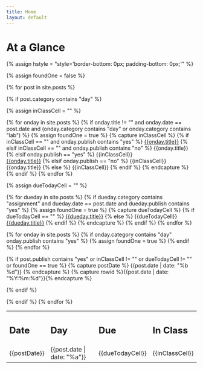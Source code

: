 ```yaml
---
title: Home
layout: default
---
```


# At a Glance

{% assign hstyle = "style='border-bottom: 0px; padding-bottom: 0px;'" %}

<table>
  <tr>
    <td><h2 {{hstyle}}>Date</h2></td>
    <td><h2 {{hstyle}}>Day</h2></td>
    <td><h2 {{hstyle}}>Due</h2></td>
    <td><h2 {{hstyle}}>In Class</h2></td>
  </tr>

{% assign foundOne = false %}
  
{% for post in site.posts %}

{% if post.category contains "day" %}

{% assign inClassCell = "" %}

{% for onday in site.posts %}
  {% if onday.title != "" and onday.date == post.date and (onday.category contains "day" or onday.category contains "lab") %}
    {% assign foundOne = true %}
    {% capture inClassCell %}
    {% if inClassCell == "" and onday.publish contains "yes" %}
        <a href="{{site.base}}{{onday.url}}">{{onday.title}}</a>
    {% elsif inClassCell == "" and onday.publish contains "no" %}
        {{onday.title}}
    {% elsif onday.publish == "yes" %}
      {{inClassCell}}<br/>
      <a href="{{site.base}}{{onday.url}}">{{onday.title}}</a>
    {% elsif onday.publish == "no" %}
      {{inClassCell}}<br/>
      {{onday.title}}
    {% else %}
      {{inClassCell}}
    {% endif %}
    {% endcapture %}
  {% endif %}
{% endfor %}

{% assign dueTodayCell = "" %}

{% for dueday in site.posts %}
  {% if dueday.category contains "assignment" and dueday.date == post.date and dueday.publish contains "yes" %}
    {% assign foundOne = true %}
    {% capture dueTodayCell %}
    {% if dueTodayCell == "" %}
      <a href="{{site.base}}{{dueday.url}}">{{dueday.title}}</a>
    {% else %}
      {{dueTodayCell}}<br/>
      <a href="{{site.base}}{{dueday.url}}">{{dueday.title}}</a>
    {% endif %}
    {% endcapture %}
  {% endif %}
{% endfor %}

{% for onday in site.posts %}
  {% if onday.category contains "day" onday.publish contains "yes" %}
    {% assign foundOne = true %}
  {% endif %}
{% endfor %}

{% if post.publish contains "yes" or inClassCell != "" or dueTodayCell != "" or foundOne == true %}
{% capture postDate %}
{{post.date | date: "%b %d"}}
{% endcapture %}
{% capture rowid %}{{post.date | date: "%Y:%m:%d"}}{% endcapture %}

<tr id="{{rowid}}">
  <td>{{postDate}}</td>
  <td>{{post.date | date: "%a"}}</td>
  <td>{{dueTodayCell}}</td>
  <td>{{inClassCell}}</td>
</tr>
{% endif %}
    
{% endif %}
{% endfor %}
</table>


<!-- Highlight today and a few days ahead -->
<script type="text/javascript">
  var debug = false;
  var cd = new Date();
  
  for (i = 0; i < 6; i++) {
    
    var mo = (cd.getMonth()+1);
    if (mo < 10) { mo = "0" + mo; }
    day = cd.getDate();
    if (day < 10) { day = "0" + day; }
    
    var id  = cd.getFullYear() + ":" + mo + ":" + day;

    if (debug) { console.log(id); }
    
    if (document.getElementById(id)) {
      if (debug) { console.log("Setting: " + id); }
      
      document.getElementById(id).className = "currentDay";    
    }
    
    cd = new Date(cd.getTime() + (24 * 60 * 60 * 1000));
  }  
</script>
